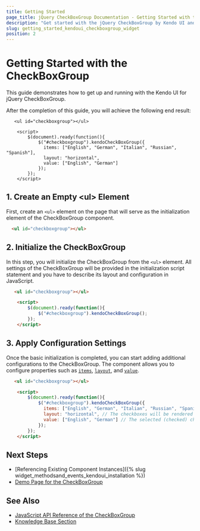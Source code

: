 ```yaml
---
title: Getting Started
page_title: jQuery CheckBoxGroup Documentation - Getting Started with the CheckBoxGroup
description: "Get started with the jQuery CheckBoxGroup by Kendo UI and learn how to create, initialize, and enable the component."
slug: getting_started_kendoui_checkboxgroup_widget
position: 2
---
```


# Getting Started with the CheckBoxGroup

This guide demonstrates how to get up and running with the Kendo UI for jQuery CheckBoxGroup.

After the completion of this guide, you will achieve the following end result:

```dojo
   <ul id="checkboxgroup"></ul>

    <script>
        $(document).ready(function(){
            $("#checkboxgroup").kendoCheckBoxGroup({
              items: ["English", "German", "Italian", "Russian", "Spanish"],
              layout: "horizontal",
              value: ["English", "German"]
            });
        });
    </script>
```

## 1. Create an Empty \<ul> Element

First, create an `<ul>` element on the page that will serve as the initialization element of the CheckBoxGroup component.

```html
  <ul id="checkboxgroup"></ul>
```

## 2. Initialize the CheckBoxGroup

In this step, you will initialize the CheckBoxGroup from the `<ul>` element. All settings of the CheckBoxGroup will be provided in the initialization script statement and you have to describe its layout and configuration in JavaScript.

```html
   <ul id="checkboxgroup"></ul>

    <script>
        $(document).ready(function(){
            $("#checkboxgroup").kendoCheckBoxGroup();
        });
    </script>
```

## 3. Apply Configuration Settings

Once the basic initialization is completed, you can start adding additional configurations to the CheckBoxGroup. The component allows you to configure properties such as [`items`](/api/javascript/ui/checkboxgroup/configuration/items), [`layout`](/api/javascript/ui/checkboxgroup/configuration/layout), and [`value`](/api/javascript/ui/checkboxgroup/configuration/value).

```html
   <ul id="checkboxgroup"></ul>

    <script>
        $(document).ready(function(){
            $("#checkboxgroup").kendoCheckBoxGroup({
              items: ["English", "German", "Italian", "Russian", "Spanish"], // Array of items to be rendered as checkboxes in the CheckBoxGroup.
              layout: "horizontal", // The checkboxes will be rendered on the same line ("horizontal").
              value: ["English", "German"] // The selected (checked) checkbox values
            });
        });
    </script>
```

## Next Steps

* [Referencing Existing Component Instances]({% slug widget_methodsand_events_kendoui_installation %})
* [Demo Page for the CheckBoxGroup](https://demos.telerik.com/kendo-ui/checkboxgroup/index)

## See Also

* [JavaScript API Reference of the CheckBoxGroup](/api/javascript/ui/checkboxgroup)
* [Knowledge Base Section](/knowledge-base)


